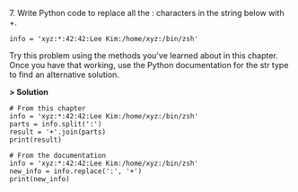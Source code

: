 7\. Write Python code to replace all the : characters in the string below with +.
```
info = 'xyz:*:42:42:Lee Kim:/home/xyz:/bin/zsh'
```
Try this problem using the methods you've learned about in this chapter. Once you have that working, use the Python documentation for the str type to find an alternative solution.

**> Solution**
```
# From this chapter
info = 'xyz:*:42:42:Lee Kim:/home/xyz:/bin/zsh'
parts = info.split(':')
result = '+'.join(parts)
print(result)
```

```
# From the documentation
info = 'xyz:*:42:42:Lee Kim:/home/xyz:/bin/zsh'
new_info = info.replace(':', '+')
print(new_info)
```